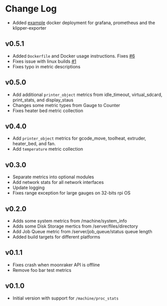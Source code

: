 Change Log
==========

- Added [example](./example/) docker deployment for grafana, prometheus and the klipper-exporter

v0.5.1
------

- Added `Dockerfile` and Docker usage instructions. Fixes [#6](https://github.com/scross01/prometheus-klipper-exporter/issues/6)
- Fixes issue with linux builds [#1](https://github.com/scross01/prometheus-klipper-exporter/issues/1)
- Fixes typo in metric descriptions

v0.5.0
------

- Add additional `printer_object` metrics from idle_timeout, virtual_sdcard, print_stats, and display_staus
- Changes some metric types from Gauge to Counter
- Fixes heater bed metric collection

v0.4.0
------

- Add `printer_object` metrics for gcode_move, toolheat, extruder, heater_bed, and fan.
- Add `temperature` metric collection

v0.3.0
------

- Separate metrics into optional modules
- Add network stats for all network interfaces
- Update logging
- Fixes range exception for large gauges on 32-bits rpi OS

v0.2.0
------

- Adds some system metrics from /machine/system_info 
- Adds some Disk Storage mertics from /server/files/directory
- Add Job Queue metric from /server/job_queue/status queue length
- Added build targets for different platforms

v0.1.1
------

- Fixes crash when moonraker API is offline
- Remove foo bar test metrics

v0.1.0
------

- Initial version with support for `/machine/proc_stats`
